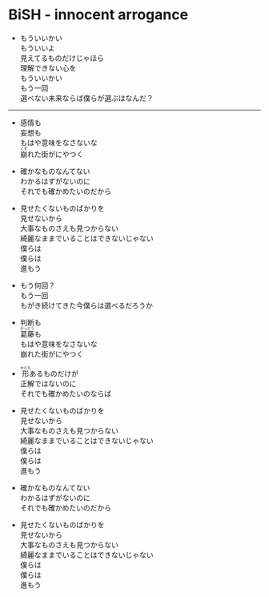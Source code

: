 # BiSH - innocent arrogance

- もういいかい  
  もういいよ  
  見えてるものだけじゃほら  
  理解できない心を  
  もういいかい  
  もう一回  
  選べない未来ならば僕らが選ぶはなんだ？

---

- 感情も  
  妄想も  
  もはや意味をなさないな  
  <ruby><rb>崩</rb><rt>くず</rt></ruby>れた街がにやつく

- 確かなものなんてない  
  わかるはずがないのに  
  それでも確かめたいのだから

- 見せたくないものばかりを  
  見せないから  
  大事なものさえも見つからない  
  綺麗なままでいることはできないじゃない  
  僕らは  
  僕らは  
  進もう

- もう何回？  
  もう一回  
  もがき続けてきた今僕らは選べるだろうか

- 判断も  
  <ruby><rb>葛藤</rb><rt>かっとう</rt></ruby>も  
  もはや意味をなさないな  
  崩れた街がにやつく

- <ruby><rb>形</rb><rt>かたち</rt></ruby>あるものだけが  
  正解ではないのに  
  それでも確かめたいのならば

- 見せたくないものばかりを  
  見せないから  
  大事なものさえも見つからない  
  綺麗なままでいることはできないじゃない  
  僕らは  
  僕らは  
  進もう

- 確かなものなんてない  
  わかるはずがないのに  
  それでも確かめたいのだから

- 見せたくないものばかりを  
  見せないから  
  大事なものさえも見つからない  
  綺麗なままでいることはできないじゃない  
  僕らは  
  僕らは  
  進もう
